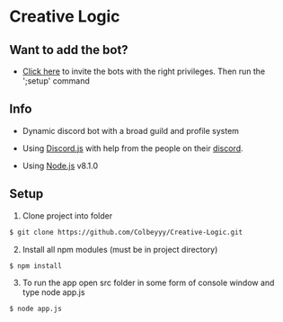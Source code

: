 # Creative Logic

## Want to add the bot?
* [Click here](https://discordapp.com/oauth2/authorize/?permissions=271706238&scope=bot&client_id=378614988388040704) to invite the bots with the right privileges. Then run the ';setup' command

## Info
* Dynamic discord bot with a broad guild and profile system

* Using [Discord.js](https://github.com/hydrabolt/discord.js/) with help from the people on their [discord](https://discord.gg/bRCvFy9).

* Using [Node.js](https://nodejs.org/en/) v8.1.0

## Setup
1. Clone project into folder
```sh
$ git clone https://github.com/Colbeyyy/Creative-Logic.git
```
2. Install all npm modules (must be in project directory)
```sh
$ npm install
```
3. To run the app open src folder in some form of console window and type node app.js
```sh
$ node app.js
```